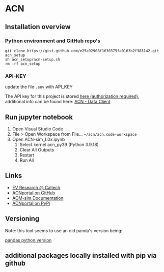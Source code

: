 # ACN

## Installation overview

### Python environment and GitHub repo's

```
git clone https://gist.github.com/e25a92908f1630375fa0163b2f383142.git acn_setup
sh acn_setup/acn-setup.sh 
rm -rf acn_setup
```

### API-KEY

update the file ```.env``` with API_KEY

The API key for this project is stored [here (authorization required)](https://1drv.ms/t/s!AiogHeTeve1hjvo-_7UAopYbxRS1qQ?e=LKaLS9), additional info can be found here: [ACN - Data Client][acn_api]  

## Run jupyter notebook

1. Open Visual Studio Code
1. File > Open Workspace from File... ```~/acn/acn.code-workspace```
1. Open ACN-sim_L0x.ipynb
    1. Select kernel acn_py39 (Python 3.9.18)
    1. Clear All Outputs 
    1. Restart
    1. Run All

## Links

- [EV Research @ Caltech][def]  
- [ACNportal on GitHub][acnportal]  
- [ACM-sim Documentation][ACM-sim]  
- [ACNportal on PyPi][acn_portal_pypi]  

[def]:             https://ev.caltech.edu/index
[acnportal]:       https://github.com/zach401/acnportal
[ACM-sim]:         https://acnportal.readthedocs.io/en/latest/
[acn_portal_pypi]: https://pypi.org/project/acnportal/
[conda_yml]:       https://docs.conda.io/projects/conda/en/latest/user-guide/tasks/manage-environments.html#creating-an-environment-from-an-environment-yml-file
[vsc_python_int]:  https://code.visualstudio.com/docs/python/environments#_working-with-python-interpreters
[vsc_conda_env]:   https://code.visualstudio.com/docs/python/environments#_create-a-conda-environment-in-the-terminal
[acn_api]:         https://acnportal.readthedocs.io/en/latest/acndata/data_client.html


## Versioning

Note: this tool seems to use an old panda's version being:

[pandas python version][pandas-1.1.5]

[pandas-1.1.5]: https://pandas.pydata.org/pandas-docs/version/1.1.5/getting_started/install.html

## additional packages locally installed with pip via github


